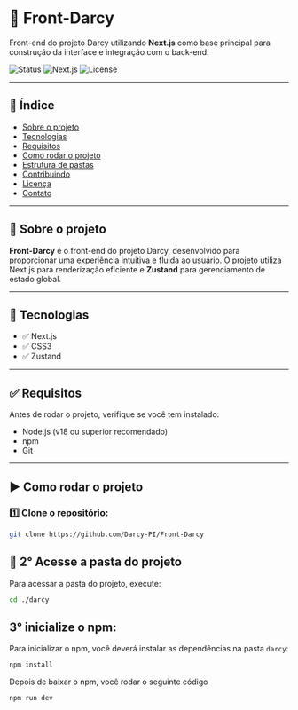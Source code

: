 # 📘 Front-Darcy

Front-end do projeto Darcy utilizando **Next.js** como base principal para construção da interface e integração com o back-end.

![Status](https://img.shields.io/badge/status-em%20desenvolvimento-yellow)
![Next.js](https://img.shields.io/badge/framework-Next.js-blue)
![License](https://img.shields.io/badge/license-MIT-green)

---

## 📑 Índice

- [Sobre o projeto](#sobre-o-projeto)
- [Tecnologias](#tecnologias)
- [Requisitos](#requisitos)
- [Como rodar o projeto](#como-rodar-o-projeto)
- [Estrutura de pastas](#estrutura-de-pastas)
- [Contribuindo](#contribuindo)
- [Licença](#licença)
- [Contato](#contato)

---

## 📝 Sobre o projeto

**Front-Darcy** é o front-end do projeto Darcy, desenvolvido para proporcionar uma experiência intuitiva e fluida ao usuário. O projeto utiliza Next.js para renderização eficiente e **Zustand** para gerenciamento de estado global.

---

## 🚀 Tecnologias

- ✅ Next.js
- ✅ CSS3
- ✅ Zustand

---

## ✅ Requisitos

Antes de rodar o projeto, verifique se você tem instalado:

- Node.js (v18 ou superior recomendado)
- npm
- Git

---

## ▶️ Como rodar o projeto

### 1️⃣ Clone o repositório:
```bash
git clone https://github.com/Darcy-PI/Front-Darcy
```

## 📂 2° Acesse a pasta do projeto

Para acessar a pasta do projeto, execute:

```bash
cd ./darcy
```

## 3° inicialize o npm:

Para inicializar o npm, você deverá instalar as dependências na pasta `darcy`:

```bash
npm install
````

Depois de baixar o npm, você rodar o seguinte código

```bash
npm run dev
````
